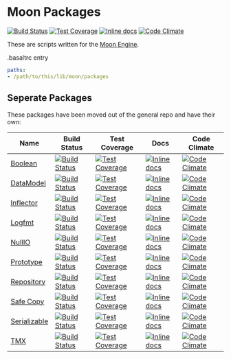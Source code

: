 Moon Packages
=============
[![Build Status](https://travis-ci.org/polyfox/moon-packages.svg?branch=master)](https://travis-ci.org/polyfox/moon-packages)
[![Test Coverage](https://codeclimate.com/github/polyfox/moon-packages/badges/coverage.svg)](https://codeclimate.com/github/polyfox/moon-packages)
[![Inline docs](http://inch-ci.org/github/polyfox/moon-packages.svg?branch=master)](http://inch-ci.org/github/polyfox/moon-packages)
[![Code Climate](https://codeclimate.com/github/polyfox/moon-packages/badges/gpa.svg)](https://codeclimate.com/github/polyfox/moon-packages)

These are scripts written for the [Moon Engine](https://github.com/polyfox/moon).


.basaltrc entry
```yaml
paths:
- /path/to/this/lib/moon/packages
```

## Seperate Packages
These packages have been moved out of the general repo and have their own:

| Name | Build Status | Test Coverage | Docs | Code Climate |
| ---- | ------------ | ------------- | ---- | ------------ |
| [Boolean](https://github.com/polyfox/moon-boolean) | [![Build Status](https://travis-ci.org/polyfox/moon-boolean.svg?branch=master)](https://travis-ci.org/polyfox/moon-boolean) | [![Test Coverage](https://codeclimate.com/github/polyfox/moon-boolean/badges/coverage.svg)](https://codeclimate.com/github/polyfox/moon-boolean) | [![Inline docs](http://inch-ci.org/github/polyfox/moon-boolean.svg?branch=master)](http://inch-ci.org/github/polyfox/moon-boolean) | [![Code Climate](https://codeclimate.com/github/polyfox/moon-boolean/badges/gpa.svg)](https://codeclimate.com/github/polyfox/moon-boolean) |
| [DataModel](https://github.com/polyfox/moon-data_model) | [![Build Status](https://travis-ci.org/polyfox/moon-data_model.svg?branch=master)](https://travis-ci.org/polyfox/moon-data_model) | [![Test Coverage](https://codeclimate.com/github/polyfox/moon-data_model/badges/coverage.svg)](https://codeclimate.com/github/polyfox/moon-data_model) | [![Inline docs](http://inch-ci.org/github/polyfox/moon-data_model.svg?branch=master)](http://inch-ci.org/github/polyfox/moon-data_model) | [![Code Climate](https://codeclimate.com/github/polyfox/moon-data_model/badges/gpa.svg)](https://codeclimate.com/github/polyfox/moon-data_model) |
| [Inflector](https://github.com/polyfox/moon-inflector) | [![Build Status](https://travis-ci.org/polyfox/moon-inflector.svg?branch=master)](https://travis-ci.org/polyfox/moon-inflector) | [![Test Coverage](https://codeclimate.com/github/polyfox/moon-inflector/badges/coverage.svg)](https://codeclimate.com/github/polyfox/moon-inflector) | [![Inline docs](http://inch-ci.org/github/polyfox/moon-inflector.svg?branch=master)](http://inch-ci.org/github/polyfox/moon-inflector) | [![Code Climate](https://codeclimate.com/github/polyfox/moon-inflector/badges/gpa.svg)](https://codeclimate.com/github/polyfox/moon-inflector) |
| [Logfmt](https://github.com/polyfox/moon-logfmt) | [![Build Status](https://travis-ci.org/polyfox/moon-logfmt.svg?branch=master)](https://travis-ci.org/polyfox/moon-logfmt) | [![Test Coverage](https://codeclimate.com/github/polyfox/moon-logfmt/badges/coverage.svg)](https://codeclimate.com/github/polyfox/moon-logfmt) | [![Inline docs](http://inch-ci.org/github/polyfox/moon-logfmt.svg?branch=master)](http://inch-ci.org/github/polyfox/moon-logfmt) | [![Code Climate](https://codeclimate.com/github/polyfox/moon-logfmt/badges/gpa.svg)](https://codeclimate.com/github/polyfox/moon-logfmt) |
| [NullIO](https://github.com/polyfox/moon-null_io) | [![Build Status](https://travis-ci.org/polyfox/moon-null_io.svg?branch=master)](https://travis-ci.org/polyfox/moon-null_io) | [![Test Coverage](https://codeclimate.com/github/polyfox/moon-null_io/badges/coverage.svg)](https://codeclimate.com/github/polyfox/moon-null_io) | [![Inline docs](http://inch-ci.org/github/polyfox/moon-null_io.svg?branch=master)](http://inch-ci.org/github/polyfox/moon-null_io) | [![Code Climate](https://codeclimate.com/github/polyfox/moon-null_io/badges/gpa.svg)](https://codeclimate.com/github/polyfox/moon-null_io) |
| [Prototype](https://github.com/polyfox/moon-prototype) | [![Build Status](https://travis-ci.org/polyfox/moon-prototype.svg?branch=master)](https://travis-ci.org/polyfox/moon-prototype) | [![Test Coverage](https://codeclimate.com/github/polyfox/moon-prototype/badges/coverage.svg)](https://codeclimate.com/github/polyfox/moon-prototype) | [![Inline docs](http://inch-ci.org/github/polyfox/moon-prototype.svg?branch=master)](http://inch-ci.org/github/polyfox/moon-prototype) | [![Code Climate](https://codeclimate.com/github/polyfox/moon-prototype/badges/gpa.svg)](https://codeclimate.com/github/polyfox/moon-prototype) |
| [Repository](https://github.com/polyfox/moon-repository) | [![Build Status](https://travis-ci.org/polyfox/moon-repository.svg?branch=master)](https://travis-ci.org/polyfox/moon-repository) | [![Test Coverage](https://codeclimate.com/github/polyfox/moon-repository/badges/coverage.svg)](https://codeclimate.com/github/polyfox/moon-repository) | [![Inline docs](http://inch-ci.org/github/polyfox/moon-repository.svg?branch=master)](http://inch-ci.org/github/polyfox/moon-repository) | [![Code Climate](https://codeclimate.com/github/polyfox/moon-repository/badges/gpa.svg)](https://codeclimate.com/github/polyfox/moon-repository) |
| [Safe Copy](https://github.com/polyfox/moon-safe_copy) | [![Build Status](https://travis-ci.org/polyfox/moon-safe_copy.svg?branch=master)](https://travis-ci.org/polyfox/moon-safe_copy) | [![Test Coverage](https://codeclimate.com/github/polyfox/moon-safe_copy/badges/coverage.svg)](https://codeclimate.com/github/polyfox/moon-safe_copy) | [![Inline docs](http://inch-ci.org/github/polyfox/moon-safe_copy.svg?branch=master)](http://inch-ci.org/github/polyfox/moon-safe_copy) | [![Code Climate](https://codeclimate.com/github/polyfox/moon-safe_copy/badges/gpa.svg)](https://codeclimate.com/github/polyfox/moon-safe_copy) |
| [Serializable](https://github.com/polyfox/moon-serializable) | [![Build Status](https://travis-ci.org/polyfox/moon-serializable.svg?branch=master)](https://travis-ci.org/polyfox/moon-serializable) | [![Test Coverage](https://codeclimate.com/github/polyfox/moon-serializable/badges/coverage.svg)](https://codeclimate.com/github/polyfox/moon-serializable) | [![Inline docs](http://inch-ci.org/github/polyfox/moon-serializable.svg?branch=master)](http://inch-ci.org/github/polyfox/moon-serializable) | [![Code Climate](https://codeclimate.com/github/polyfox/moon-serializable/badges/gpa.svg)](https://codeclimate.com/github/polyfox/moon-serializable) |
| [TMX](https://github.com/polyfox/moon-tmx) | [![Build Status](https://travis-ci.org/polyfox/moon-tmx.svg?branch=master)](https://travis-ci.org/polyfox/moon-tmx) | [![Test Coverage](https://codeclimate.com/github/polyfox/moon-tmx/badges/coverage.svg)](https://codeclimate.com/github/polyfox/moon-tmx) | [![Inline docs](http://inch-ci.org/github/polyfox/moon-tmx.svg?branch=master)](http://inch-ci.org/github/polyfox/moon-tmx) | [![Code Climate](https://codeclimate.com/github/polyfox/moon-tmx/badges/gpa.svg)](https://codeclimate.com/github/polyfox/moon-tmx) |
